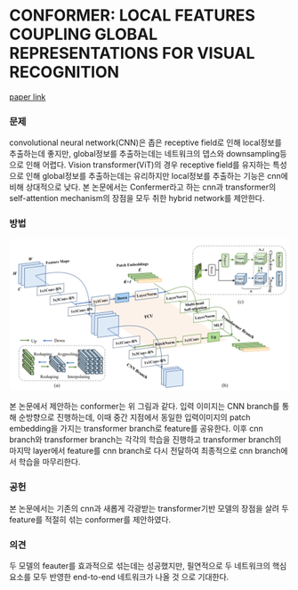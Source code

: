 # CONFORMER: LOCAL FEATURES COUPLING GLOBAL REPRESENTATIONS FOR VISUAL RECOGNITION

[paper link](https://openaccess.thecvf.com/content/ICCV2021/html/Peng_Conformer_Local_Features_Coupling_Global_Representations_for_Visual_Recognition_ICCV_2021_paper.html)

### 문제

convolutional neural network(CNN)은 좁은 receptive field로 인해 local정보를 추출하는데 좋지만, global정보를 추출하는데는
네트워크의 뎁스와 downsampling등으로 인해 어렵다. Vision transformer(ViT)의 경우 receptive field를 유지하는 특성으로 인해
global정보를 추출하는데는 유리하지만 local정보를 추출하는 기능은 cnn에 비해 상대적으로 낮다. 본 논문에서는 Confermer라고 하는
cnn과 transformer의 self-attention mechanism의 장점을 모두 취한 hybrid network를 제안한다.

### 방법

<p align="center"><img src="../resource/peng2021conformer_1.PNG"></p>

본 논문에서 제안하는 conformer는 위 그림과 같다. 입력 이미지는 CNN branch를 통해 순방향으로 진행하는데, 이때
중간 지점에서 동일한 입력이미지의 patch embedding을 가지는 transformer branch로 feature를 공유한다.
이후 cnn branch와 transformer branch는 각각의 학습을 진행하고 transformer branch의 마지막 layer에서 feature를
cnn branch로 다시 전달하여 최종적으로 cnn branch에서 학습을 마무리한다.

### 공헌

본 논문에서는 기존의 cnn과 새롭게 각광받는 transformer기반 모델의 장점을 살려 두 feature를 적절히 섞는 conformer를 제안하였다.

### 의견

두 모델의 feauter를 효과적으로 섞는데는 성공했지만, 필연적으로 두 네트워크의 핵심요소를 모두 반영한 end-to-end 네트워크가
나올 것 으로 기대한다.

